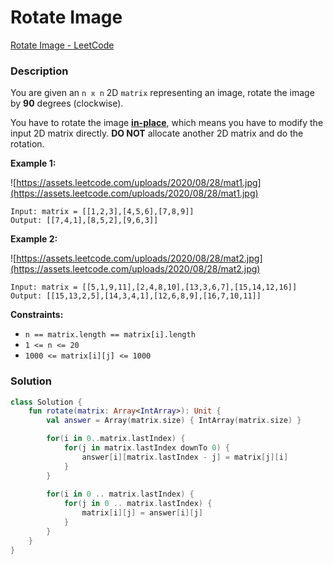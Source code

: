 # Rotate Image

[Rotate Image - LeetCode](https://leetcode.com/problems/rotate-image/description/)

### Description

You are given an `n x n` 2D `matrix` representing an image, rotate the image by **90** degrees (clockwise).

You have to rotate the image **[in-place](https://en.wikipedia.org/wiki/In-place_algorithm)**, which means you have to modify the input 2D matrix directly. **DO NOT** allocate another 2D matrix and do the rotation.

**Example 1:**

![https://assets.leetcode.com/uploads/2020/08/28/mat1.jpg](https://assets.leetcode.com/uploads/2020/08/28/mat1.jpg)

```
Input: matrix = [[1,2,3],[4,5,6],[7,8,9]]
Output: [[7,4,1],[8,5,2],[9,6,3]]
```

**Example 2:**

![https://assets.leetcode.com/uploads/2020/08/28/mat2.jpg](https://assets.leetcode.com/uploads/2020/08/28/mat2.jpg)

```
Input: matrix = [[5,1,9,11],[2,4,8,10],[13,3,6,7],[15,14,12,16]]
Output: [[15,13,2,5],[14,3,4,1],[12,6,8,9],[16,7,10,11]]
```

**Constraints:**

- `n == matrix.length == matrix[i].length`
- `1 <= n <= 20`
- `1000 <= matrix[i][j] <= 1000`

### Solution

```kotlin
class Solution {
    fun rotate(matrix: Array<IntArray>): Unit {
        val answer = Array(matrix.size) { IntArray(matrix.size) }

        for(i in 0..matrix.lastIndex) {
            for(j in matrix.lastIndex downTo 0) {
                answer[i][matrix.lastIndex - j] = matrix[j][i]
            }
        }
        
        for(i in 0 .. matrix.lastIndex) {
            for(j in 0 .. matrix.lastIndex) {
                matrix[i][j] = answer[i][j]
            }
        }
    }
}
```
